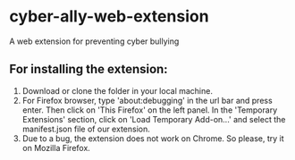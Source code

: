 # cyber-ally-web-extension
A web extension for preventing cyber bullying

## For installing the extension:
1. Download or clone the folder in your local machine.
2. For Firefox browser, type 'about:debugging' in the url bar and press enter. Then click on 'This Firefox' on the left panel. In the 'Temporary Extensions' section, click on 'Load Temporary Add-on...' and select the manifest.json file of our extension.
3. Due to a bug, the extension does not work on Chrome. So please, try it on Mozilla Firefox.
